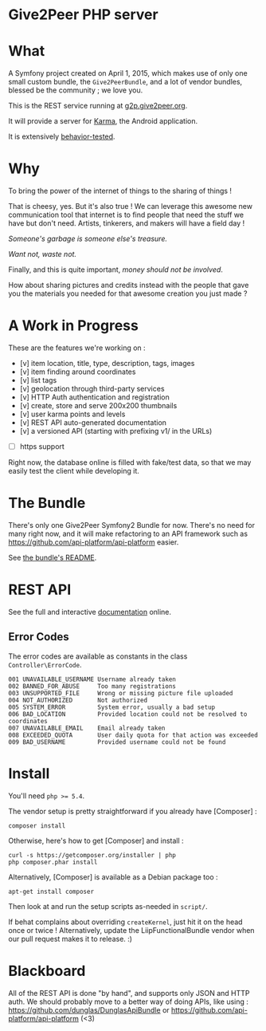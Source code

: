Give2Peer PHP server
====================


What
====

A Symfony project created on April 1, 2015, which makes use of only one small
custom bundle, the `Give2PeerBundle`, and a lot of vendor bundles, blessed be
the community ; we love you.

This is the REST service running at [g2p.give2peer.org](http://g2p.give2peer.org).

It will provide a server for [Karma](http://www.give2peer.org), the Android application.

It is extensively [behavior-tested](/features).


Why
===

To bring the power of the internet of things to the sharing of things !

That is cheesy, yes. But it's also true !
We can leverage this awesome new communication tool that internet is
to find people that need the stuff we have but don't need.
Artists, tinkerers, and makers will have a field day !

_Someone's garbage is someone else's treasure._

_Want not, waste not._

Finally, and this is quite important, _money should not be involved_.

How about sharing pictures and credits instead with the people that gave you
the materials you needed for that awesome creation you just made ?



A Work in Progress
==================

These are the features we're working on :

- [v] item location, title, type, description, tags, images
- [v] item finding around coordinates
- [v] list tags
- [v] geolocation through third-party services
- [v] HTTP Auth authentication and registration
- [v] create, store and serve 200x200 thumbnails
- [v] user karma points and levels
- [v] REST API auto-generated documentation
- [v] a versioned API (starting with prefixing v1/ in the URLs)
- [ ] https support

Right now, the database online is filled with fake/test data, so that we may
easily test the client while developing it.


The Bundle
==========

There's only one Give2Peer Symfony2 Bundle for now.
There's no need for many right now, and it will make refactoring to an API
framework such as https://github.com/api-platform/api-platform easier.

See [the bundle's README](src/Give2Peer/Give2PeerBundle/README.md).


REST API
========

See the full and interactive [documentation](http://g2p.give2peer.org) online.



Error Codes
-----------

The error codes are available as constants in the class `Controller\ErrorCode`.

```
001 UNAVAILABLE_USERNAME Username already taken
002 BANNED_FOR_ABUSE     Too many registrations
003 UNSUPPORTED_FILE     Wrong or missing picture file uploaded
004 NOT_AUTHORIZED       Not authorized
005 SYSTEM_ERROR         System error, usually a bad setup
006 BAD_LOCATION         Provided location could not be resolved to coordinates
007 UNAVAILABLE_EMAIL    Email already taken
008 EXCEEDED_QUOTA       User daily quota for that action was exceeded
009 BAD_USERNAME         Provided username could not be found
```



Install
=======

You'll need `php >= 5.4`.

The vendor setup is pretty straightforward if you already have [Composer] :

    composer install

Otherwise, here's how to get [Composer] and install :

    curl -s https://getcomposer.org/installer | php
    php composer.phar install

Alternatively, [Composer] is available as a Debian package too :

    apt-get install composer


Then look at and run the setup scripts as-needed in `script/`.

If behat complains about overriding `createKernel`,
just hit it on the head once or twice !
Alternatively, update the LiipFunctionalBundle vendor
when our pull request makes it to release. :)


Blackboard
==========

All of the REST API is done "by hand", and supports only JSON and HTTP auth.
We should probably move to a better way of doing APIs, like using :
https://github.com/dunglas/DunglasApiBundle
or
https://github.com/api-platform/api-platform (<3)

